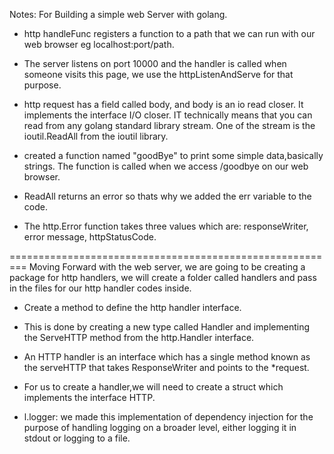 Notes: For Building a simple web Server with golang.
- http handleFunc registers a function to a path that we can run with our web browser eg localhost:port/path.
- The server listens on port 10000 and the handler is called when someone visits this page, we use the httpListenAndServe for that purpose.

- http request has a field called body, and body is an io read closer. It implements the interface I/O closer. IT technically means that you can read from any golang standard library stream. One of the stream is the ioutil.ReadAll from the ioutil library.

- created a function named "goodBye" to print some simple data,basically strings. The function is called when we access /goodbye on our web browser.

- ReadAll returns an error so thats why we added the err variable to the code.

- The http.Error function takes three values which are:
    responseWriter, error message, httpStatusCode.

=========================================================
Moving Forward with the web server, we are going to be creating a package for http handlers, we will create a folder called handlers and pass in the files for our http handler codes inside.
- Create a method to define the http handler interface.
- This is done by creating a new type called Handler and implementing the ServeHTTP method from the http.Handler interface.
- An HTTP handler is an interface which has a single method known as the serveHTTP that takes ResponseWriter and points to the *request.
- For us to create a handler,we will need to create a struct which implements the interface HTTP.

- l.logger: we made this implementation of dependency injection for the purpose of handling logging on a broader level, either logging it in stdout or logging to a file.